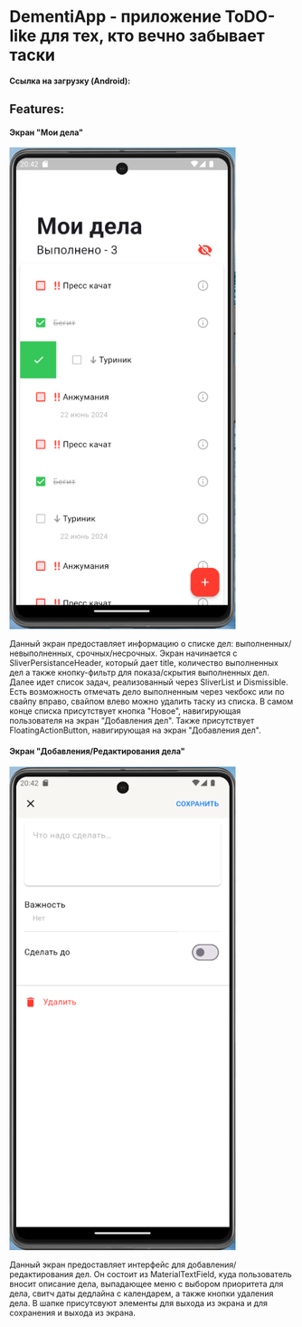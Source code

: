 # DementiApp - приложение ToDO-like для тех, кто вечно забывает таски

#### Ссылка на загрузку (Android):  

## Features:
#### Экран "Мои дела"

<img src="/assets/app_samples/todo_list_sample.png" alt="ToDo list" width="400"/> 
<br>

Данный экран предоставляет информацию о списке дел: выполненных/невыполненных, срочных/несрочных. Экран начинается с SliverPersistanceHeader, который дает title, количество выполненных дел а также кнопку-фильтр для показа/скрытия выполненных дел. Далее идет список задач, реализованный через SliverList и Dismissible. Есть возможность отмечать дело выполненным через чекбокс или по свайпу вправо, свайпом влево можно удалить таску из списка. В самом конце списка присутствует кнопка "Новое", навигирующая пользователя на экран "Добавления дел". Также присутствует FloatingActionButton, навигирующая на экран "Добавления дел".

#### Экран "Добавления/Редактирования дела"

<img src="/assets/app_samples/todo_create_sample.png" alt="ToDo create" width="400"/>  

Данный экран предоставляет интерфейс для добавления/редактирования дел. Он состоит из MaterialTextField, куда пользователь вносит описание дела, выпадающее меню с выбором приоритета для дела, свитч даты дедлайна с календарем, а также кнопки удаления дела. В шапке присутсвуют элементы для выхода из экрана и для сохранения и выхода из экрана.